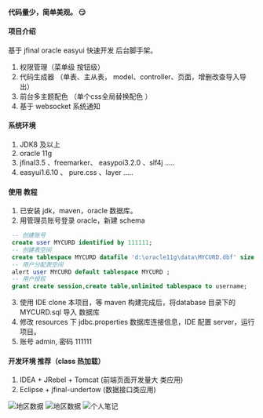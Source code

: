 #### **代码量少，简单美观。** :smirk:

#### 项目介绍

基于 jfinal oracle easyui 快速开发 后台脚手架。 

1. 权限管理（菜单级 按钮级）
2. 代码生成器 （单表、主从表， model、controller、页面，增删改查导入导出）
3. 前台多主题配色  （单个css全局替换配色 ）
4. 基于 websocket 系统通知


#### 系统环境
1. JDK8 及以上
2. oracle 11g
3. jfinal3.5 、freemarker、 easypoi3.2.0 、slf4j .....
4. easyui1.6.10 、 pure.css 、layer .....

#### 使用 教程
1. 已安装 jdk，maven，oracle 数据库。
2. 用管理员账号登录 oracle，新建 schema
```sql
 -- 创建账号 
 create user MYCURD identified by 111111;  
 -- 创建表空间 
 create tablespace MYCURD datafile 'd:\oracle11g\data\MYCURD.dbf' size 1024m;
 -- 用户分配表空间
 alert user MYCURD default tablespace MYCURD ;
 -- 用户授权
 grant create session,create table,unlimited tablespace to username;
``` 
3. 使用 IDE clone 本项目，等 maven 构建完成后，将database 目录下的 MYCURD.sql 导入 数据库
2. 修改 resources 下 jdbc.properties 数据库连接信息，IDE 配置 server，运行项目。
3. 账号 admin, 密码 111111

#### 开发环境 推荐（class 热加载）
1. IDEA + JRebel + Tomcat     (前端页面开发量大 类应用)
2. Eclipse + jfinal-undertow  (数据接口类应用)

![地区数据](https://images.gitee.com/uploads/images/2019/0114/155356_0f52929d_608004.png "region.png")
![地区数据](https://images.gitee.com/uploads/images/2019/0114/155214_6caee02d_608004.png "pro.png")
![个人笔记](https://images.gitee.com/uploads/images/2019/0114/155346_0d524b46_608004.png "note.png")


